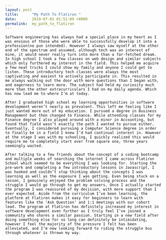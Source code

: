 ```yaml
---
layout: post
title:      "My Path To Flatiron "
date:       2019-07-01 01:51:09 +0000
permalink:  my_path_to_flatiron
---
```



	Software engineering has always had a special place in my heart as I was envious of those who were able to successfully develop it into a profession(no pun intended). However I always saw myself at the other end of the spectrum and assumed, although tech was an interest of mine, it would never really turn into more than a far-fetched dream. In high school I took a few classes on web design and similar subjects which only furthered my interest in the field. This helped me acquire a few neat tricks I could show my family and anyone I could get to listen. These introductory tech classes were always the most captivating and easiest to actively participate in. This resulted in me always walking out the door with more questions than I began with, and eagerness to learn more. The subject had held my curiosity much more than the other extracurriculars I had on my daily agenda. Which has now lead me to where I’m at today.
	
	After I graduated high school my learning opportunities in software development weren’t nearly as prevalent. This left me feeling like I just wanted more out of my education. I pursued a degree in Business Management but then changed to Finance. While attending classes for my Finance degree I also played around with a minor in Accounting, but found that field wasn’t exactly the path I wanted to pursue either. Eventually, I considered pursuing a Computer Science degree in order to finally be in a field I knew I’d had continual interest in. However at the stage I was with my schooling, I quickly realized this would require me to completely start over from square one, three years seemingly wasted.
	
	After talking to a few friends about the concept of a coding bootcamp and multiple weeks of searching the internet I came across Flatiron School which seemed to be everything I was looking for. Starting the pre-work and completing a few introductory lessons in Javascript, I was hooked and couldn’t stop thinking about the concepts I was learning as well as the exposure I was getting. Even being stuck on a lesson, I genuinely enjoyed the problem solving process and the struggle I would go through to get my answers. Once I actually started the program I was reassured of my decision, with more support than I ever expected. Aside from the curriculum I’ve been learning, the platform at Flatiron makes it easy for beginners to learn with features like the ‘Ask Question’ and 1:1 meetings with our cohort lead. The program at Flatiron has definitely increased my interest in software development even further as I truly feel I’ve joined a community who shares a similar passion. Starting in a new field after doing something else for so long can definitely be intimidating, however I feel the majority of the pressure I felt has been alleviated, and I’m now looking forward to riding the struggle bus through whatever is thrown my way.  


